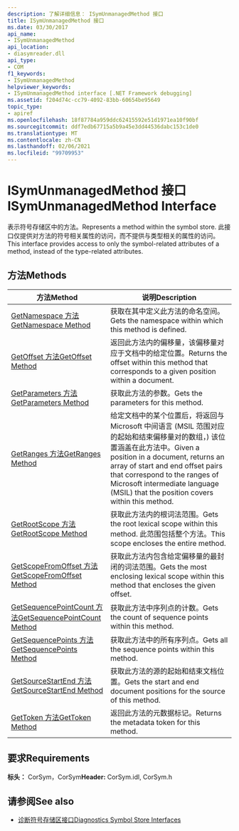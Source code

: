 ```yaml
---
description: 了解详细信息： ISymUnmanagedMethod 接口
title: ISymUnmanagedMethod 接口
ms.date: 03/30/2017
api_name:
- ISymUnmanagedMethod
api_location:
- diasymreader.dll
api_type:
- COM
f1_keywords:
- ISymUnmanagedMethod
helpviewer_keywords:
- ISymUnmanagedMethod interface [.NET Framework debugging]
ms.assetid: f204d74c-cc79-4092-83bb-60654be95649
topic_type:
- apiref
ms.openlocfilehash: 18f87784a959ddc62415592e51d1971ea10f90bf
ms.sourcegitcommit: ddf7edb67715a5b9a45e3dd44536dabc153c1de0
ms.translationtype: MT
ms.contentlocale: zh-CN
ms.lasthandoff: 02/06/2021
ms.locfileid: "99709953"
---
```

# <a name="isymunmanagedmethod-interface"></a><span data-ttu-id="0f851-103">ISymUnmanagedMethod 接口</span><span class="sxs-lookup"><span data-stu-id="0f851-103">ISymUnmanagedMethod Interface</span></span>

<span data-ttu-id="0f851-104">表示符号存储区中的方法。</span><span class="sxs-lookup"><span data-stu-id="0f851-104">Represents a method within the symbol store.</span></span> <span data-ttu-id="0f851-105">此接口仅提供对方法的符号相关属性的访问，而不提供与类型相关的属性的访问。</span><span class="sxs-lookup"><span data-stu-id="0f851-105">This interface provides access to only the symbol-related attributes of a method, instead of the type-related attributes.</span></span>  
  
## <a name="methods"></a><span data-ttu-id="0f851-106">方法</span><span class="sxs-lookup"><span data-stu-id="0f851-106">Methods</span></span>  
  
|<span data-ttu-id="0f851-107">方法</span><span class="sxs-lookup"><span data-stu-id="0f851-107">Method</span></span>|<span data-ttu-id="0f851-108">说明</span><span class="sxs-lookup"><span data-stu-id="0f851-108">Description</span></span>|  
|------------|-----------------|  
|[<span data-ttu-id="0f851-109">GetNamespace 方法</span><span class="sxs-lookup"><span data-stu-id="0f851-109">GetNamespace Method</span></span>](isymunmanagedmethod-getnamespace-method.md)|<span data-ttu-id="0f851-110">获取在其中定义此方法的命名空间。</span><span class="sxs-lookup"><span data-stu-id="0f851-110">Gets the namespace within which this method is defined.</span></span>|  
|[<span data-ttu-id="0f851-111">GetOffset 方法</span><span class="sxs-lookup"><span data-stu-id="0f851-111">GetOffset Method</span></span>](isymunmanagedmethod-getoffset-method.md)|<span data-ttu-id="0f851-112">返回此方法内的偏移量，该偏移量对应于文档中的给定位置。</span><span class="sxs-lookup"><span data-stu-id="0f851-112">Returns the offset within this method that corresponds to a given position within a document.</span></span>|  
|[<span data-ttu-id="0f851-113">GetParameters 方法</span><span class="sxs-lookup"><span data-stu-id="0f851-113">GetParameters Method</span></span>](isymunmanagedmethod-getparameters-method.md)|<span data-ttu-id="0f851-114">获取此方法的参数。</span><span class="sxs-lookup"><span data-stu-id="0f851-114">Gets the parameters for this method.</span></span>|  
|[<span data-ttu-id="0f851-115">GetRanges 方法</span><span class="sxs-lookup"><span data-stu-id="0f851-115">GetRanges Method</span></span>](isymunmanagedmethod-getranges-method.md)|<span data-ttu-id="0f851-116">给定文档中的某个位置后，将返回与 Microsoft 中间语言 (MSIL 范围对应的起始和结束偏移量对的数组，) 该位置涵盖在此方法中。</span><span class="sxs-lookup"><span data-stu-id="0f851-116">Given a position in a document, returns an array of start and end offset pairs that correspond to the ranges of Microsoft intermediate language (MSIL) that the position covers within this method.</span></span>|  
|[<span data-ttu-id="0f851-117">GetRootScope 方法</span><span class="sxs-lookup"><span data-stu-id="0f851-117">GetRootScope Method</span></span>](isymunmanagedmethod-getrootscope-method.md)|<span data-ttu-id="0f851-118">获取此方法内的根词法范围。</span><span class="sxs-lookup"><span data-stu-id="0f851-118">Gets the root lexical scope within this method.</span></span> <span data-ttu-id="0f851-119">此范围包括整个方法。</span><span class="sxs-lookup"><span data-stu-id="0f851-119">This scope encloses the entire method.</span></span>|  
|[<span data-ttu-id="0f851-120">GetScopeFromOffset 方法</span><span class="sxs-lookup"><span data-stu-id="0f851-120">GetScopeFromOffset Method</span></span>](isymunmanagedmethod-getscopefromoffset-method.md)|<span data-ttu-id="0f851-121">获取此方法内包含给定偏移量的最封闭的词法范围。</span><span class="sxs-lookup"><span data-stu-id="0f851-121">Gets the most enclosing lexical scope within this method that encloses the given offset.</span></span>|  
|[<span data-ttu-id="0f851-122">GetSequencePointCount 方法</span><span class="sxs-lookup"><span data-stu-id="0f851-122">GetSequencePointCount Method</span></span>](isymunmanagedmethod-getsequencepointcount-method.md)|<span data-ttu-id="0f851-123">获取此方法中序列点的计数。</span><span class="sxs-lookup"><span data-stu-id="0f851-123">Gets the count of sequence points within this method.</span></span>|  
|[<span data-ttu-id="0f851-124">GetSequencePoints 方法</span><span class="sxs-lookup"><span data-stu-id="0f851-124">GetSequencePoints Method</span></span>](isymunmanagedmethod-getsequencepoints-method.md)|<span data-ttu-id="0f851-125">获取此方法中的所有序列点。</span><span class="sxs-lookup"><span data-stu-id="0f851-125">Gets all the sequence points within this method.</span></span>|  
|[<span data-ttu-id="0f851-126">GetSourceStartEnd 方法</span><span class="sxs-lookup"><span data-stu-id="0f851-126">GetSourceStartEnd Method</span></span>](isymunmanagedmethod-getsourcestartend-method.md)|<span data-ttu-id="0f851-127">获取此方法的源的起始和结束文档位置。</span><span class="sxs-lookup"><span data-stu-id="0f851-127">Gets the start and end document positions for the source of this method.</span></span>|  
|[<span data-ttu-id="0f851-128">GetToken 方法</span><span class="sxs-lookup"><span data-stu-id="0f851-128">GetToken Method</span></span>](isymunmanagedmethod-gettoken-method.md)|<span data-ttu-id="0f851-129">返回此方法的元数据标记。</span><span class="sxs-lookup"><span data-stu-id="0f851-129">Returns the metadata token for this method.</span></span>|  
  
## <a name="requirements"></a><span data-ttu-id="0f851-130">要求</span><span class="sxs-lookup"><span data-stu-id="0f851-130">Requirements</span></span>  

 <span data-ttu-id="0f851-131">**标头：** CorSym，CorSym</span><span class="sxs-lookup"><span data-stu-id="0f851-131">**Header:** CorSym.idl, CorSym.h</span></span>  
  
## <a name="see-also"></a><span data-ttu-id="0f851-132">请参阅</span><span class="sxs-lookup"><span data-stu-id="0f851-132">See also</span></span>

- [<span data-ttu-id="0f851-133">诊断符号存储区接口</span><span class="sxs-lookup"><span data-stu-id="0f851-133">Diagnostics Symbol Store Interfaces</span></span>](diagnostics-symbol-store-interfaces.md)
